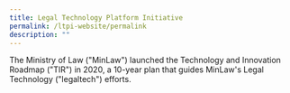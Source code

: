 ```yaml
---
title: Legal Technology Platform Initiative
permalink: /ltpi-website/permalink
description: ""
---
```

The Ministry of Law ("MinLaw") launched the Technology and Innovation Roadmap ("TIR") in 2020, a 10-year plan that guides MinLaw's Legal Technology ("legaltech") efforts.